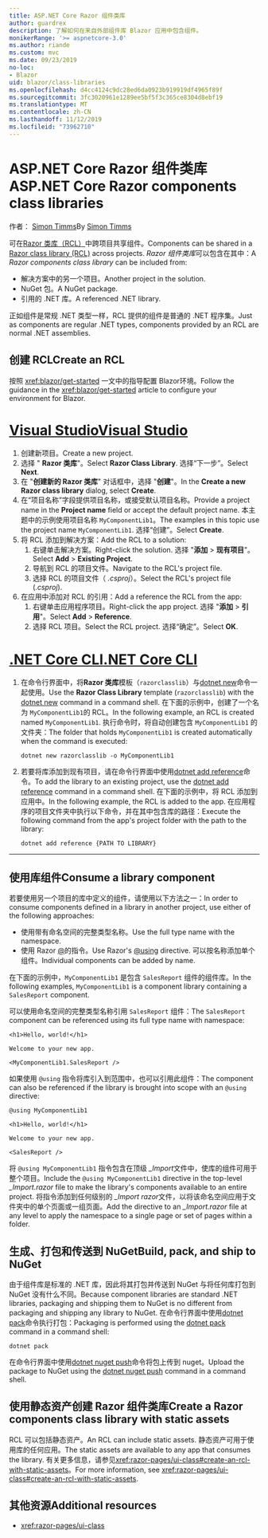 ```yaml
---
title: ASP.NET Core Razor 组件类库
author: guardrex
description: 了解如何在来自外部组件库 Blazor 应用中包含组件。
monikerRange: '>= aspnetcore-3.0'
ms.author: riande
ms.custom: mvc
ms.date: 09/23/2019
no-loc:
- Blazor
uid: blazor/class-libraries
ms.openlocfilehash: d4cc4124c9dc28ed6da0923b919919df4965f89f
ms.sourcegitcommit: 3fc3020961e1289ee5bf5f3c365ce8304d8ebf19
ms.translationtype: MT
ms.contentlocale: zh-CN
ms.lasthandoff: 11/12/2019
ms.locfileid: "73962710"
---
```

# <a name="aspnet-core-razor-components-class-libraries"></a><span data-ttu-id="dfc46-103">ASP.NET Core Razor 组件类库</span><span class="sxs-lookup"><span data-stu-id="dfc46-103">ASP.NET Core Razor components class libraries</span></span>

<span data-ttu-id="dfc46-104">作者： [Simon Timms](https://github.com/stimms)</span><span class="sxs-lookup"><span data-stu-id="dfc46-104">By [Simon Timms](https://github.com/stimms)</span></span>

<span data-ttu-id="dfc46-105">可在[Razor 类库（RCL）](xref:razor-pages/ui-class)中跨项目共享组件。</span><span class="sxs-lookup"><span data-stu-id="dfc46-105">Components can be shared in a [Razor class library (RCL)](xref:razor-pages/ui-class) across projects.</span></span> <span data-ttu-id="dfc46-106">*Razor 组件类库*可以包含在其中：</span><span class="sxs-lookup"><span data-stu-id="dfc46-106">A *Razor components class library* can be included from:</span></span>

* <span data-ttu-id="dfc46-107">解决方案中的另一个项目。</span><span class="sxs-lookup"><span data-stu-id="dfc46-107">Another project in the solution.</span></span>
* <span data-ttu-id="dfc46-108">NuGet 包。</span><span class="sxs-lookup"><span data-stu-id="dfc46-108">A NuGet package.</span></span>
* <span data-ttu-id="dfc46-109">引用的 .NET 库。</span><span class="sxs-lookup"><span data-stu-id="dfc46-109">A referenced .NET library.</span></span>

<span data-ttu-id="dfc46-110">正如组件是常规 .NET 类型一样，RCL 提供的组件是普通的 .NET 程序集。</span><span class="sxs-lookup"><span data-stu-id="dfc46-110">Just as components are regular .NET types, components provided by an RCL are normal .NET assemblies.</span></span>

## <a name="create-an-rcl"></a><span data-ttu-id="dfc46-111">创建 RCL</span><span class="sxs-lookup"><span data-stu-id="dfc46-111">Create an RCL</span></span>

<span data-ttu-id="dfc46-112">按照 <xref:blazor/get-started> 一文中的指导配置 Blazor环境。</span><span class="sxs-lookup"><span data-stu-id="dfc46-112">Follow the guidance in the <xref:blazor/get-started> article to configure your environment for Blazor.</span></span>

# <a name="visual-studiotabvisual-studio"></a>[<span data-ttu-id="dfc46-113">Visual Studio</span><span class="sxs-lookup"><span data-stu-id="dfc46-113">Visual Studio</span></span>](#tab/visual-studio)

1. <span data-ttu-id="dfc46-114">创建新项目。</span><span class="sxs-lookup"><span data-stu-id="dfc46-114">Create a new project.</span></span>
1. <span data-ttu-id="dfc46-115">选择 " **Razor 类库**"。</span><span class="sxs-lookup"><span data-stu-id="dfc46-115">Select **Razor Class Library**.</span></span> <span data-ttu-id="dfc46-116">选择“下一步”。</span><span class="sxs-lookup"><span data-stu-id="dfc46-116">Select **Next**.</span></span>
1. <span data-ttu-id="dfc46-117">在 "**创建新的 Razor 类库**" 对话框中，选择 "**创建**"。</span><span class="sxs-lookup"><span data-stu-id="dfc46-117">In the **Create a new Razor class library** dialog, select **Create**.</span></span>
1. <span data-ttu-id="dfc46-118">在“项目名称”字段提供项目名称，或接受默认项目名称。</span><span class="sxs-lookup"><span data-stu-id="dfc46-118">Provide a project name in the **Project name** field or accept the default project name.</span></span> <span data-ttu-id="dfc46-119">本主题中的示例使用项目名称 `MyComponentLib1`。</span><span class="sxs-lookup"><span data-stu-id="dfc46-119">The examples in this topic use the project name `MyComponentLib1`.</span></span> <span data-ttu-id="dfc46-120">选择“创建”。</span><span class="sxs-lookup"><span data-stu-id="dfc46-120">Select **Create**.</span></span>
1. <span data-ttu-id="dfc46-121">将 RCL 添加到解决方案：</span><span class="sxs-lookup"><span data-stu-id="dfc46-121">Add the RCL to a solution:</span></span>
   1. <span data-ttu-id="dfc46-122">右键单击解决方案。</span><span class="sxs-lookup"><span data-stu-id="dfc46-122">Right-click the solution.</span></span> <span data-ttu-id="dfc46-123">选择 "**添加** > **现有项目**"。</span><span class="sxs-lookup"><span data-stu-id="dfc46-123">Select **Add** > **Existing Project**.</span></span>
   1. <span data-ttu-id="dfc46-124">导航到 RCL 的项目文件。</span><span class="sxs-lookup"><span data-stu-id="dfc46-124">Navigate to the RCL's project file.</span></span>
   1. <span data-ttu-id="dfc46-125">选择 RCL 的项目文件（ *.csproj*）。</span><span class="sxs-lookup"><span data-stu-id="dfc46-125">Select the RCL's project file (*.csproj*).</span></span>
1. <span data-ttu-id="dfc46-126">在应用中添加对 RCL 的引用：</span><span class="sxs-lookup"><span data-stu-id="dfc46-126">Add a reference the RCL from the app:</span></span>
   1. <span data-ttu-id="dfc46-127">右键单击应用程序项目。</span><span class="sxs-lookup"><span data-stu-id="dfc46-127">Right-click the app project.</span></span> <span data-ttu-id="dfc46-128">选择 "**添加** > **引用**"。</span><span class="sxs-lookup"><span data-stu-id="dfc46-128">Select **Add** > **Reference**.</span></span>
   1. <span data-ttu-id="dfc46-129">选择 RCL 项目。</span><span class="sxs-lookup"><span data-stu-id="dfc46-129">Select the RCL project.</span></span> <span data-ttu-id="dfc46-130">选择“确定”。</span><span class="sxs-lookup"><span data-stu-id="dfc46-130">Select **OK**.</span></span>

# <a name="net-core-clitabnetcore-cli"></a>[<span data-ttu-id="dfc46-131">.NET Core CLI</span><span class="sxs-lookup"><span data-stu-id="dfc46-131">.NET Core CLI</span></span>](#tab/netcore-cli)

1. <span data-ttu-id="dfc46-132">在命令行界面中，将**Razor 类库**模板（`razorclasslib`）与[dotnet new](/dotnet/core/tools/dotnet-new)命令一起使用。</span><span class="sxs-lookup"><span data-stu-id="dfc46-132">Use the **Razor Class Library** template (`razorclasslib`) with the [dotnet new](/dotnet/core/tools/dotnet-new) command in a command shell.</span></span> <span data-ttu-id="dfc46-133">在下面的示例中，创建了一个名为 `MyComponentLib1`的 RCL。</span><span class="sxs-lookup"><span data-stu-id="dfc46-133">In the following example, an RCL is created named `MyComponentLib1`.</span></span> <span data-ttu-id="dfc46-134">执行命令时，将自动创建包含 `MyComponentLib1` 的文件夹：</span><span class="sxs-lookup"><span data-stu-id="dfc46-134">The folder that holds `MyComponentLib1` is created automatically when the command is executed:</span></span>

   ```dotnetcli
   dotnet new razorclasslib -o MyComponentLib1
   ```

1. <span data-ttu-id="dfc46-135">若要将库添加到现有项目，请在命令行界面中使用[dotnet add reference](/dotnet/core/tools/dotnet-add-reference)命令。</span><span class="sxs-lookup"><span data-stu-id="dfc46-135">To add the library to an existing project, use the [dotnet add reference](/dotnet/core/tools/dotnet-add-reference) command in a command shell.</span></span> <span data-ttu-id="dfc46-136">在下面的示例中，将 RCL 添加到应用中。</span><span class="sxs-lookup"><span data-stu-id="dfc46-136">In the following example, the RCL is added to the app.</span></span> <span data-ttu-id="dfc46-137">在应用程序的项目文件夹中执行以下命令，并在其中包含库的路径：</span><span class="sxs-lookup"><span data-stu-id="dfc46-137">Execute the following command from the app's project folder with the path to the library:</span></span>

   ```dotnetcli
   dotnet add reference {PATH TO LIBRARY}
   ```

---

## <a name="consume-a-library-component"></a><span data-ttu-id="dfc46-138">使用库组件</span><span class="sxs-lookup"><span data-stu-id="dfc46-138">Consume a library component</span></span>

<span data-ttu-id="dfc46-139">若要使用另一个项目的库中定义的组件，请使用以下方法之一：</span><span class="sxs-lookup"><span data-stu-id="dfc46-139">In order to consume components defined in a library in another project, use either of the following approaches:</span></span>

* <span data-ttu-id="dfc46-140">使用带有命名空间的完整类型名称。</span><span class="sxs-lookup"><span data-stu-id="dfc46-140">Use the full type name with the namespace.</span></span>
* <span data-ttu-id="dfc46-141">使用 Razor [\@](xref:mvc/views/razor#using)的指令。</span><span class="sxs-lookup"><span data-stu-id="dfc46-141">Use Razor's [\@using](xref:mvc/views/razor#using) directive.</span></span> <span data-ttu-id="dfc46-142">可以按名称添加单个组件。</span><span class="sxs-lookup"><span data-stu-id="dfc46-142">Individual components can be added by name.</span></span>

<span data-ttu-id="dfc46-143">在下面的示例中，`MyComponentLib1` 是包含 `SalesReport` 组件的组件库。</span><span class="sxs-lookup"><span data-stu-id="dfc46-143">In the following examples, `MyComponentLib1` is a component library containing a `SalesReport` component.</span></span>

<span data-ttu-id="dfc46-144">可以使用命名空间的完整类型名称引用 `SalesReport` 组件：</span><span class="sxs-lookup"><span data-stu-id="dfc46-144">The `SalesReport` component can be referenced using its full type name with namespace:</span></span>

```cshtml
<h1>Hello, world!</h1>

Welcome to your new app.

<MyComponentLib1.SalesReport />
```

<span data-ttu-id="dfc46-145">如果使用 `@using` 指令将库引入到范围中，也可以引用此组件：</span><span class="sxs-lookup"><span data-stu-id="dfc46-145">The component can also be referenced if the library is brought into scope with an `@using` directive:</span></span>

```cshtml
@using MyComponentLib1

<h1>Hello, world!</h1>

Welcome to your new app.

<SalesReport />
```

<span data-ttu-id="dfc46-146">将 `@using MyComponentLib1` 指令包含在顶级 *_Import*文件中，使库的组件可用于整个项目。</span><span class="sxs-lookup"><span data-stu-id="dfc46-146">Include the `@using MyComponentLib1` directive in the top-level *_Import.razor* file to make the library's components available to an entire project.</span></span> <span data-ttu-id="dfc46-147">将指令添加到任何级别的 *_Import razor*文件，以将该命名空间应用于文件夹中的单个页面或一组页面。</span><span class="sxs-lookup"><span data-stu-id="dfc46-147">Add the directive to an *_Import.razor* file at any level to apply the namespace to a single page or set of pages within a folder.</span></span>

## <a name="build-pack-and-ship-to-nuget"></a><span data-ttu-id="dfc46-148">生成、打包和传送到 NuGet</span><span class="sxs-lookup"><span data-stu-id="dfc46-148">Build, pack, and ship to NuGet</span></span>

<span data-ttu-id="dfc46-149">由于组件库是标准的 .NET 库，因此将其打包并传送到 NuGet 与将任何库打包到 NuGet 没有什么不同。</span><span class="sxs-lookup"><span data-stu-id="dfc46-149">Because component libraries are standard .NET libraries, packaging and shipping them to NuGet is no different from packaging and shipping any library to NuGet.</span></span> <span data-ttu-id="dfc46-150">在命令行界面中使用[dotnet pack](/dotnet/core/tools/dotnet-pack)命令执行打包：</span><span class="sxs-lookup"><span data-stu-id="dfc46-150">Packaging is performed using the [dotnet pack](/dotnet/core/tools/dotnet-pack) command in a command shell:</span></span>

```dotnetcli
dotnet pack
```

<span data-ttu-id="dfc46-151">在命令行界面中使用[dotnet nuget push](/dotnet/core/tools/dotnet-nuget-push)命令将包上传到 nuget。</span><span class="sxs-lookup"><span data-stu-id="dfc46-151">Upload the package to NuGet using the [dotnet nuget push](/dotnet/core/tools/dotnet-nuget-push) command in a command shell.</span></span>

## <a name="create-a-razor-components-class-library-with-static-assets"></a><span data-ttu-id="dfc46-152">使用静态资产创建 Razor 组件类库</span><span class="sxs-lookup"><span data-stu-id="dfc46-152">Create a Razor components class library with static assets</span></span>

<span data-ttu-id="dfc46-153">RCL 可以包括静态资产。</span><span class="sxs-lookup"><span data-stu-id="dfc46-153">An RCL can include static assets.</span></span> <span data-ttu-id="dfc46-154">静态资产可用于使用库的任何应用。</span><span class="sxs-lookup"><span data-stu-id="dfc46-154">The static assets are available to any app that consumes the library.</span></span> <span data-ttu-id="dfc46-155">有关更多信息，请参见<xref:razor-pages/ui-class#create-an-rcl-with-static-assets>。</span><span class="sxs-lookup"><span data-stu-id="dfc46-155">For more information, see <xref:razor-pages/ui-class#create-an-rcl-with-static-assets>.</span></span>

## <a name="additional-resources"></a><span data-ttu-id="dfc46-156">其他资源</span><span class="sxs-lookup"><span data-stu-id="dfc46-156">Additional resources</span></span>

* <xref:razor-pages/ui-class>
